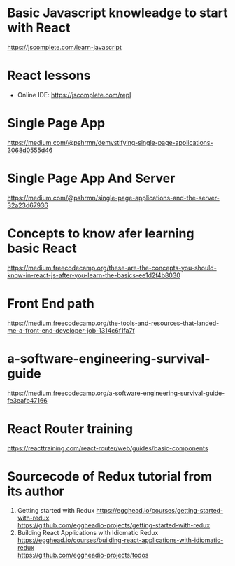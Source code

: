 # Basic Javascript knowleadge to start with React  
https://jscomplete.com/learn-javascript  

# React lessons  
* Online IDE: https://jscomplete.com/repl   

# Single Page App  
https://medium.com/@pshrmn/demystifying-single-page-applications-3068d0555d46  
 
# Single Page App And Server  
https://medium.com/@pshrmn/single-page-applications-and-the-server-32a23d67936  

# Concepts to know afer learning basic React  
https://medium.freecodecamp.org/these-are-the-concepts-you-should-know-in-react-js-after-you-learn-the-basics-ee1d2f4b8030  

# Front End path  
https://medium.freecodecamp.org/the-tools-and-resources-that-landed-me-a-front-end-developer-job-1314c6f1fa7f  

# a-software-engineering-survival-guide  
https://medium.freecodecamp.org/a-software-engineering-survival-guide-fe3eafb47166  

# React Router training  
https://reacttraining.com/react-router/web/guides/basic-components  

# Sourcecode of Redux tutorial from its author  
1. Getting started with Redux
https://egghead.io/courses/getting-started-with-redux  
https://github.com/eggheadio-projects/getting-started-with-redux  
2. Building React Applications with Idiomatic Redux  
https://egghead.io/courses/building-react-applications-with-idiomatic-redux  
https://github.com/eggheadio-projects/todos  